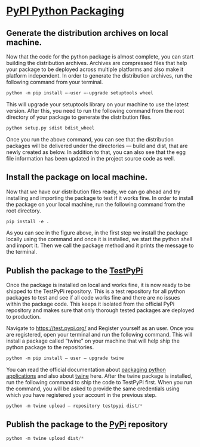 # [PyPI Python Packaging](https://towardsdatascience.com/how-to-publish-a-python-package-to-pypi-7be9dd5d6dcd)

## Generate the distribution archives on local machine.
Now that the code for the python package is almost complete, you can start building the distribution archives. Archives are compressed files that help your package to be deployed across multiple platforms and also make it platform independent. In order to generate the distribution archives, run the following command from your terminal.

```python
python -m pip install –-user –-upgrade setuptools wheel
```
This will upgrade your setuptools library on your machine to use the latest version. After this, you need to run the following command from the root directory of your package to generate the distribution files.

```python
python setup.py sdist bdist_wheel
```
Once you run the above command, you can see that the distribution packages will be delivered under the directories — build and dist, that are newly created as below. In addition to that, you can also see that the egg file information has been updated in the project source code as well.


## Install the package on local machine.
Now that we have our distribution files ready, we can go ahead and try installing and importing the package to test if it works fine. In order to install the package on your local machine, run the following command from the root directory.
```python
pip install -e .
```
As you can see in the figure above, in the first step we install the package locally using the command and once it is installed, we start the python shell and import it. Then we call the package method and it prints the message to the terminal.

## Publish the package to the [TestPyPi](https://test.pypi.org/)
Once the package is installed on local and works fine, it is now ready to be shipped to the TestPyPi repository. This is a test repository for all python packages to test and see if all code works fine and there are no issues within the package code. This keeps it isolated from the official PyPi repository and makes sure that only thorough tested packages are deployed to production.

Navigate to https://test.pypi.org/ and Register yourself as an user. Once you are registered, open your terminal and run the following command. This will install a package called “twine” on your machine that will help ship the python package to the repositories.
```python
python -m pip install — user — upgrade twine
```

You can read the official documentation about [packaging python applications](https://packaging.python.org/en/latest/tutorials/packaging-projects/) and also about [twine](https://twine.readthedocs.io/en/latest/) here. After the twine package is installed, run the following command to ship the code to TestPyPi first. When you run the command, you will be asked to provide the same credentials using which you have registered your account in the previous step.

```python
python -m twine upload — repository testpypi dist/*
```

## Publish the package to the [PyPi](https://pypi.org/) repository
```python
python -m twine upload dist/*
```

